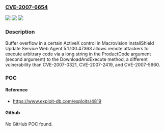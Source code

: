 ### [CVE-2007-6654](https://cve.mitre.org/cgi-bin/cvename.cgi?name=CVE-2007-6654)
![](https://img.shields.io/static/v1?label=Product&message=n%2Fa&color=blue)
![](https://img.shields.io/static/v1?label=Version&message=n%2Fa&color=blue)
![](https://img.shields.io/static/v1?label=Vulnerability&message=n%2Fa&color=brighgreen)

### Description

Buffer overflow in a certain ActiveX control in Macrovision InstallShield Update Service Web Agent 5.1.100.47363 allows remote attackers to execute arbitrary code via a long string in the ProductCode argument (second argument) to the DownloadAndExecute method, a different vulnerability than CVE-2007-0321, CVE-2007-2419, and CVE-2007-5660.

### POC

#### Reference
- https://www.exploit-db.com/exploits/4819

#### Github
No GitHub POC found.

